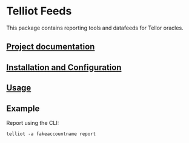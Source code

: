 # Telliot Feeds

This package contains reporting tools and datafeeds for Tellor oracles.

## [Project documentation](https://tellor-io.github.io/telliot-feeds/)

## [Installation and Configuration](https://tellor-io.github.io/telliot-feeds/getting-started/)

## [Usage](https://tellor-io.github.io/telliot-feeds/usage/)

## Example

Report using the CLI:
```
telliot -a fakeaccountname report
```
